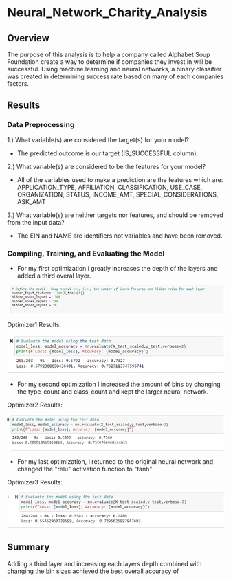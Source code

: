# Neural_Network_Charity_Analysis

## Overview 
The purpose of this analysis is to help a company called Alphabet Soup Foundation create a way to determine if companies they invest in will be successful. Using machine learning and neural networks, a binary classifier was created in determining success rate based on many of each companies factors. 

## Results 
### Data Preprocessing
1.) What variable(s) are considered the target(s) for your model?
- The predicted outcome is our target (IS_SUCCESSFUL column).

2.) What variable(s) are considered to be the features for your model?
- All of the variables used to make a prediction are the features which are: APPLICATION_TYPE, AFFILIATION, CLASSIFICATION, USE_CASE, ORGANIZATION, STATUS, INCOME_AMT, SPECIAL_CONSIDERATIONS, ASK_AMT

3.) What variable(s) are neither targets nor features, and should be removed from the input data?
- The EIN and NAME are identifiers not variables and have been removed. 

### Compiling, Training, and Evaluating the Model 
- For my first optimization i greatly increases the depth of the layers and added a third overal layer. 

![](Images/Neural_Network.PNG)

Optimizer1 Results:

![](Images/Optimizer1.PNG)

- For my second optimization I increased the amount of bins by changing the type_count and class_count and kept the larger neural network. 

Optimizer2 Results:

![](Images/Optimizer3.PNG)

- For my last optimization, I returned to the original neural network and changed the "relu" activation function to "tanh"

Optimizer3 Results:

![](Images/Optimizer2.PNG)

## Summary
Adding a third layer and increasing each layers depth combined with changing the bin sizes achieved the best overall accuracy of 

